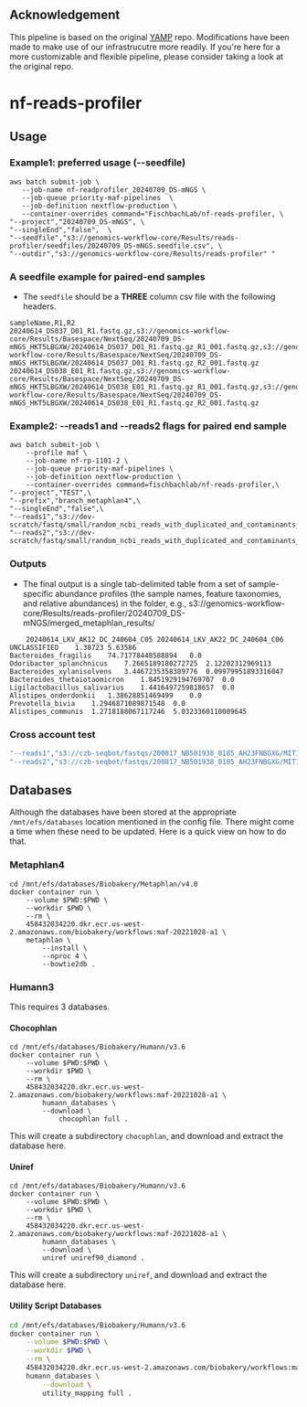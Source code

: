 ## Acknowledgement

This pipeline is based on the original [YAMP](https://github.com/alesssia/YAMP) repo. Modifications have been made to make use of our infrastrucutre more readily. If you're here for a more customizable and flexible pipeline, please consider taking a look at the original repo.

# nf-reads-profiler

## Usage

### Example1: preferred usage (--seedfile)
```{bash}
aws batch submit-job \
   --job-name nf-readprofiler_20240709_DS-mNGS \
   --job-queue priority-maf-pipelines  \
   --job-definition nextflow-production \
   --container-overrides command="FischbachLab/nf-reads-profiler, \ 
"--project","20240709_DS-mNGS", \
"--singleEnd","false",  \
"--seedfile","s3://genomics-workflow-core/Results/reads-profiler/seedfiles/20240709_DS-mNGS.seedfile.csv", \
"--outdir","s3://genomics-workflow-core/Results/reads-profiler" "
```

### A seedfile example for paired-end samples

- The `seedfile` should be a __THREE__ column csv file with the following headers.

```{bash}
sampleName,R1,R2
20240614_DS037_D01_R1.fastq.gz,s3://genomics-workflow-core/Results/Basespace/NextSeq/20240709_DS-mNGS_HKT5LBGXW/20240614_DS037_D01_R1.fastq.gz_R1_001.fastq.gz,s3://genomics-workflow-core/Results/Basespace/NextSeq/20240709_DS-mNGS_HKT5LBGXW/20240614_DS037_D01_R1.fastq.gz_R2_001.fastq.gz
20240614_DS038_E01_R1.fastq.gz,s3://genomics-workflow-core/Results/Basespace/NextSeq/20240709_DS-mNGS_HKT5LBGXW/20240614_DS038_E01_R1.fastq.gz_R1_001.fastq.gz,s3://genomics-workflow-core/Results/Basespace/NextSeq/20240709_DS-mNGS_HKT5LBGXW/20240614_DS038_E01_R1.fastq.gz_R2_001.fastq.gz
```

### Example2: --reads1 and --reads2 flags for paired end sample
```{bash}
aws batch submit-job \
    --profile maf \
    --job-name nf-rp-1101-2 \
    --job-queue priority-maf-pipelines \
    --job-definition nextflow-production \
    --container-overrides command=fischbachlab/nf-reads-profiler,\
"--project","TEST",\
"--prefix","branch_metaphlan4",\
"--singleEnd","false",\
"--reads1","s3://dev-scratch/fastq/small/random_ncbi_reads_with_duplicated_and_contaminants_R1.fastq.gz",\
"--reads2","s3://dev-scratch/fastq/small/random_ncbi_reads_with_duplicated_and_contaminants_R2.fastq.gz"
```

### Outputs

- The final output is a single tab-delimited table from a set of sample-specific abundance profiles (the sample names, feature taxonomies, and relative abundances) in the folder, e.g., s3://genomics-workflow-core/Results/reads-profiler/20240709_DS-mNGS/merged_metaphlan_results/

```{bash}
	20240614_LKV_AK12_DC_240604_C05	20240614_LKV_AK22_DC_240604_C06
UNCLASSIFIED	1.38723	5.63586
Bacteroides_fragilis	74.71778448588894	0.0
Odoribacter_splanchnicus	7.2665189180272725	2.12202312969113
Bacteroides_xylanisolvens	3.4467235358389776	0.09979951893316047
Bacteroides_thetaiotaomicron	1.8451929194769707	0.0
Ligilactobacillus_salivarius	1.4416497259818657	0.0
Alistipes_onderdonkii	1.38628851469499	0.0
Prevotella_bivia	1.2946871089871548	0.0
Alistipes_communis	1.2718188067117246	5.0323360110009645
```

<!--![An example heatmap](assets/images/example-heatmap.png) 
- Optionally, a taxon-by-sample heatmap is created in the folder merged_metaphlan_results/ too if there are enough species detected across samples.
<img src="assets/images/example-heatmap.png" width="200" height="300" /-->


### Cross account test

```bash
"--reads1","s3://czb-seqbot/fastqs/200817_NB501938_0185_AH23FNBGXG/MITI_Purification_Healthy/E8_SH0000236_0619-Cult-2-481_S22_R1_001.fastq.gz",\
"--reads2","s3://czb-seqbot/fastqs/200817_NB501938_0185_AH23FNBGXG/MITI_Purification_Healthy/E8_SH0000236_0619-Cult-2-481_S22_R2_001.fastq.gz"
```

## Databases

Although the databases have been stored at the appropriate `/mnt/efs/databases` location mentioned in the config file. There might come a time when these need to be updated. Here is a quick view on how to do that.

### Metaphlan4

```{bash}
cd /mnt/efs/databases/Biobakery/Metaphlan/v4.0
docker container run \
    --volume $PWD:$PWD \
    --workdir $PWD \
    --rm \
    458432034220.dkr.ecr.us-west-2.amazonaws.com/biobakery/workflows:maf-20221028-a1 \
    metaphlan \
        --install \
        --nproc 4 \
        --bowtie2db .
```

### Humann3

This requires 3 databases.

#### Chocophlan

```{bash}
cd /mnt/efs/databases/Biobakery/Humann/v3.6
docker container run \
    --volume $PWD:$PWD \
    --workdir $PWD \
    --rm \
    458432034220.dkr.ecr.us-west-2.amazonaws.com/biobakery/workflows:maf-20221028-a1 \
        humann_databases \
        --download \
            chocophlan full .
```

This will create a subdirectory `chocophlan`, and download and extract the database here.

#### Uniref

```{bash}
cd /mnt/efs/databases/Biobakery/Humann/v3.6
docker container run \
    --volume $PWD:$PWD \
    --workdir $PWD \
    --rm \
    458432034220.dkr.ecr.us-west-2.amazonaws.com/biobakery/workflows:maf-20221028-a1 \
        humann_databases \
        --download \
        uniref uniref90_diamond .
```

This will create a subdirectory `uniref`, and download and extract the database here.

#### Utility Script Databases

```bash
cd /mnt/efs/databases/Biobakery/Humann/v3.6
docker container run \
    --volume $PWD:$PWD \
    --workdir $PWD \
    --rm \
    458432034220.dkr.ecr.us-west-2.amazonaws.com/biobakery/workflows:maf-20221028-a1 \
    humann_databases \
        --download \
        utility_mapping full .
```

